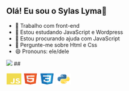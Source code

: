 ## Olá! Eu sou o Sylas Lyma👋


- 🔭 Trabalho com front-end
- 🌱 Estou estudando JavaScript e Wordpress
- 🤔 Estou procurando ajuda com JavaScript
- 💬 Pergunte-me sobre Html e Css
- 😄 Pronouns: ele/dele
<picture>
<source
  srcset="https://github-readme-stats.vercel.app/api?username=sylaslyma&show_icons=true&theme=dark"
  media="(prefers-color-scheme: dark)"
/>
<source
  srcset="https://github-readme-stats.vercel.app/api?username=sylaslyma&show_icons=true"
  media="(prefers-color-scheme: light), (prefers-color-scheme: no-preference)"
/>
<img src="https://github-readme-stats.vercel.app/api?username=anuraghazra&show_icons=true" />
</picture>
## <div style="display: inline_block"><br>
  <img align="center" alt="Sylas-Js" height="30" width="40" src="https://raw.githubusercontent.com/devicons/devicon/master/icons/javascript/javascript-plain.svg">
  <img align="center" alt="Sylas-HTML" height="30" width="40" src="https://raw.githubusercontent.com/devicons/devicon/master/icons/html5/html5-original.svg">
  <img align="center" alt="Sylas-CSS" height="30" width="40" src="https://raw.githubusercontent.com/devicons/devicon/master/icons/css3/css3-original.svg">
  <img align="center" alt="Sylas-Python" height="30" width="40" src="https://raw.githubusercontent.com/devicons/devicon/master/icons/python/python-original.svg">
</div>
